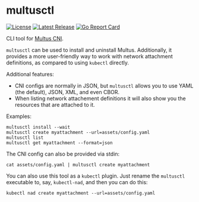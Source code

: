 multusctl
=========

[![License](https://img.shields.io/badge/License-Apache%202.0-blue.svg)](https://opensource.org/licenses/Apache-2.0)
[![Latest Release](https://img.shields.io/github/release/k8snetworkplumbingwg/multusctl.svg)](https://github.com/k8snetworkplumbingwg/multusctl/releases/latest)
[![Go Report Card](https://goreportcard.com/badge/github.com/k8snetworkplumbingwg/multusctl)](https://goreportcard.com/report/github.com/k8snetworkplumbingwg/multusctl)

CLI tool for [Multus CNI](https://github.com/k8snetworkplumbingwg/multus-cni).

`multusctl` can be used to install and uninstall Multus. Additionally, it provides a more
user-friendly way to work with network attachment definitions, as compared to using `kubectl`
directly.

Additional features:

* CNI configs are normally in JSON, but `multusctl` allows you to use YAML (the default), JSON,
  XML, and even CBOR.
* When listing network attachement definitions it will also show you the resources that are
  attached to it.

Examples:

    multusctl install --wait
    multusctl create myattachment --url=assets/config.yaml
    multusctl list
    multusctl get myattachment --format=json

The CNI config can also be provided via stdin:

    cat assets/config.yaml | multusctl create myattachment

You can also use this tool as a `kubectl` plugin. Just rename the `multusctl` executable to, say,
`kubectl-nad`, and then you can do this:

    kubectl nad create myattachment --url=assets/config.yaml
